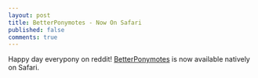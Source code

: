 ```yaml
---
layout: post
title: BetterPonymotes - Now On Safari
published: false
comments: true
---
```

Happy day everypony on reddit! [BetterPonymotes](http://ponymotes.net) is now available natively on Safari. 
